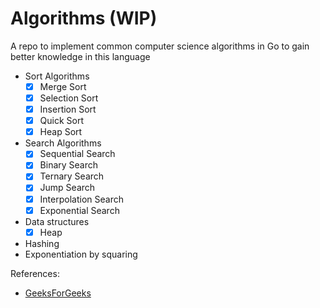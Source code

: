 # Algorithms (WIP)

A repo to implement common computer science algorithms in Go to gain better knowledge in this language

* Sort Algorithms
  * [x] Merge Sort
  * [x] Selection Sort
  * [x] Insertion Sort
  * [x] Quick Sort
  * [x] Heap Sort
* Search Algorithms
  * [x] Sequential Search
  * [x] Binary Search
  * [x] Ternary Search
  * [x] Jump Search
  * [x] Interpolation Search
  * [x] Exponential Search
* Data structures
  * [x] Heap
* Hashing
* Exponentiation by squaring

References:
* [GeeksForGeeks](https://www.geeksforgeeks.org/fundamentals-of-algorithms/?ref=lbp)